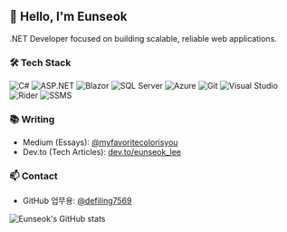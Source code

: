 ## 👋 Hello, I'm Eunseok

.NET Developer focused on building scalable, reliable web applications.

### 🛠️ Tech Stack

![C#](https://img.shields.io/badge/C%23-239120?style=for-the-badge&logo=c-sharp&logoColor=white)
![ASP.NET](https://img.shields.io/badge/ASP.NET-512BD4?style=for-the-badge&logo=.net&logoColor=white)
![Blazor](https://img.shields.io/badge/Blazor-512BD4?style=for-the-badge&logo=blazor&logoColor=white)
![SQL Server](https://img.shields.io/badge/SQL%20Server-CC2927?style=for-the-badge&logo=microsoftsqlserver&logoColor=white)
![Azure](https://img.shields.io/badge/Azure-0078D4?style=for-the-badge&logo=microsoftazure&logoColor=white)
![Git](https://img.shields.io/badge/Git-F05032?style=for-the-badge&logo=git&logoColor=white)
![Visual Studio](https://img.shields.io/badge/VS-5C2D91?style=for-the-badge&logo=visualstudio&logoColor=white)
![Rider](https://img.shields.io/badge/Rider-000000?style=for-the-badge&logo=jetbrains&logoColor=white)
![SSMS](https://img.shields.io/badge/SSMS-CC2927?style=for-the-badge&logo=microsoftsqlserver&logoColor=white)


### 📚 Writing
- Medium (Essays): [@myfavoritecolorisyou](https://medium.com/@myfavoritecolorisyou)
- Dev.to (Tech Articles): [dev.to/eunseok_lee](https://dev.to/eunseok_lee_d9af88f3cf8f0)

### 📫 Contact
- GitHub 업무용: [@defiling7569](https://github.com/defiling7569)

<!-- GitHub Stats or Badges (optional) -->
![Eunseok's GitHub stats](https://github-readme-stats.vercel.app/api?username=myfavoritecolorisyou&show_icons=true&theme=default)
